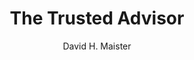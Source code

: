 ---
title: "The Trusted Advisor"
author: "David H. Maister"
isbn: "0743212347"
isbn13: "9780743212342"
rating: "4"
publisher: "Free Press"
pages: "256"
publishYear: "2001"
read: "2020"
goodreads_id: "873993"
language: "en"
---